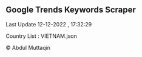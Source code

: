 

## Google Trends Keywords Scraper 
 
Last Update 12-12-2022 , 17:32:29

Country List :
VIETNAM.json



© Abdul Muttaqin 

